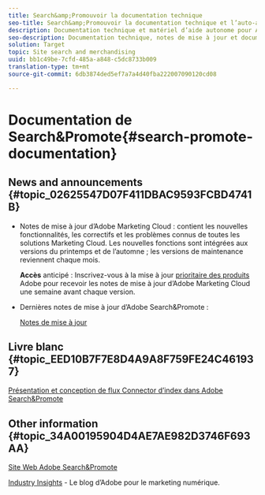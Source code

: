 ```yaml
---
title: Search&amp;Promouvoir la documentation technique
seo-title: Search&amp;Promouvoir la documentation technique et l’auto-assistance
description: Documentation technique et matériel d’aide autonome pour Adobe Search&amp;Promote
seo-description: Documentation technique, notes de mise à jour et documents d’aide autonome pour Adobe Search&amp;Promote
solution: Target
topic: Site search and merchandising
uuid: bb1c49be-7cfd-485a-a848-c5dc8733b009
translation-type: tm+mt
source-git-commit: 6db3874ded5ef7a7a4d40fba222007090120cd08

---
```



# Documentation de Search&amp;Promote{#search-promote-documentation}

## News and announcements {#topic_02625547D07F411DBAC9593FCBD4741B}

* Notes de mise à jour d’Adobe Marketing Cloud : contient les nouvelles fonctionnalités, les correctifs et les problèmes connus de toutes les solutions Marketing Cloud. Les nouvelles fonctions sont intégrées aux versions du printemps et de l’automne ; les versions de maintenance reviennent chaque mois.

   **Accès** anticipé : Inscrivez-vous à la mise à jour [prioritaire des produits](https://campaign.adobe.com/webApp/adbePriorityProductSubscribe) Adobe pour recevoir les notes de mise à jour d’Adobe Marketing Cloud une semaine avant chaque version.

* Dernières notes de mise à jour d’Adobe Search&amp;Promote :

   [Notes de mise à jour](/help/c-searchpromote-release-notes/c-rn-02-13-18-version-1811.md)

## Livre blanc {#topic_EED10B7F7E8D4A9A8F759FE24C461937}

[Présentation et conception de flux Connector d’index dans Adobe Search&amp;Promote](https://marketing.adobe.com/resources/help/en_US/snp/index_connector_feeds.pdf)

## Other information {#topic_34A00195904D4AE7AE982D3746F693AA}

[Site Web Adobe Search&amp;Promote](https://www.adobe.com/solutions/testing-targeting/search-driven-merchandising.html)

[Industry Insights](https://blogs.adobe.com/digitalmarketing/) - Le blog d’Adobe pour le marketing numérique.
